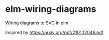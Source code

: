 # elm-wiring-diagrams
Wiring diagrams to SVG in elm

Inspired by <https://arxiv.org/pdf/2101.12046.pdf>
